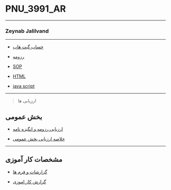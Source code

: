 # PNU_3991_AR
---------
### Zeynab Jalilvand
 
---
- [حساب گیت هاب](https://github.com/zeynabjalilvand1374/)

- [رزومه](https://github.com/zeynabjalilvand1374/PNU_3991_AR/blob/main/DOC-20201130-WA0003%5B1%5D%20(1).pdf)

- [SOP](https://github.com/zeynabjalilvand1374/PNU_3991_AR/blob/main/4_5924880352307841222.pdf)

- [HTML](https://github.com/zeynabjalilvand1374/PNU_3991_AR/blob/main/4_5940578174306880051.pdf)

- [java script](https://github.com/zeynabjalilvand1374/PNU_3991_AR/blob/main/4_5935867454176626590.pdf)
------------------
>  ارزیابی ها
 
## بخش عمومی

- [ارزیابی رزومه و انگیزه نامه](https://github.com/zeynabjalilvand1374/PNU_3991_AR/blob/main/ZJ_CV_CheckList_AR_3991.pdf)

- [خلاصه ارزیابی بخش عمومی](https://github.com/zeynabjalilvand1374/PNU_3991_AR/blob/main/ZJ_GeneralSection_CheckList_AR_3991.pdf)
------------------
## مشخصات کار آموزی 

- [گزارشات و فرم ها](https://github.com/zeynabjalilvand1374/PNU_3991_AR/blob/main/%D9%81%D8%B1%D9%85%20%D9%87%D8%A7%DB%8C%20%DA%A9%D8%A7%D8%B1%20%D8%A7%D9%85%D9%88%D8%B2%DB%8C.pdf)

- [گزارش کار اموزی](https://github.com/zeynabjalilvand1374/PNU_3991_AR/blob/main/%DA%A9%D8%A7%D8%B1%D8%A2%D9%85%D9%88%D8%B2%DB%8C-1.pdf)
